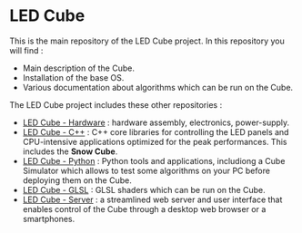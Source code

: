 LED Cube
========

This is the main repository of the LED Cube project. In this repository you will find : 

- Main description of the Cube. 
- Installation of the base OS.
- Various documentation about algorithms which can be run on the Cube. 

The LED Cube project includes these other repositories :

- [LED Cube - Hardware](https://github.com/francoisgeorgy/led-cube-hardware) : hardware assembly, electronics, power-supply.
- [LED Cube - C++](https://github.com/francoisgeorgy/led-cube-cpp) : C++ core libraries for controlling the LED panels and 
CPU-intensive applications optimized for the peak performances. This includes the **Snow Cube**.
- [LED Cube - Python](https://github.com/francoisgeorgy/led-cube-python) : Python tools and applications, includiong a Cube Simulator
which allows to test some algorithms on your PC before deploying them on the Cube.
- [LED Cube - GLSL](https://github.com/francoisgeorgy/led-cube-glsl) : GLSL shaders which can be run on the Cube.
- [LED Cube - Server](https://github.com/francoisgeorgy/led-cube-server) : a streamlined web server and user interface 
that enables control of the Cube through a desktop web browser or a smartphones. 
